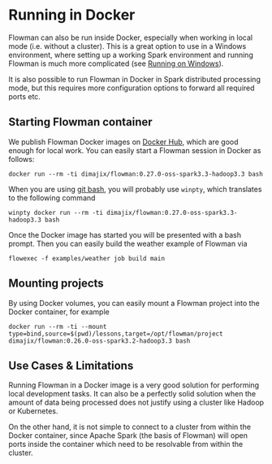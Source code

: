 # Running in Docker

Flowman can also be run inside Docker, especially when working in local mode (i.e. without a cluster). This is a
great option to use in a Windows environment, where setting up a working Spark environment and running Flowman
is much more complicated (see [Running on Windows](windows.md)).

It is also
possible to run Flowman in Docker in Spark distributed processing mode, but this requires more configuration options
to forward all required ports etc.


## Starting Flowman container

We publish Flowman Docker images on [Docker Hub](https://hub.docker.com/repository/docker/dimajix/flowman),
which are good enough for local work. You can easily start a Flowman session in Docker as follows:

```shell
docker run --rm -ti dimajix/flowman:0.27.0-oss-spark3.3-hadoop3.3 bash
```
When you are using [git bash](https://git-scm.com/download/win), you will probably use `winpty`, which translates
to the following command
```shell
winpty docker run --rm -ti dimajix/flowman:0.27.0-oss-spark3.3-hadoop3.3 bash
```

Once the Docker image has started you will be presented with a bash prompt. Then you can easily build the
weather example of Flowman via
```shell
flowexec -f examples/weather job build main
```


## Mounting projects

By using Docker volumes, you can easily mount a Flowman project into the Docker container, for example

```shell
docker run --rm -ti --mount type=bind,source=$(pwd)/lessons,target=/opt/flowman/project dimajix/flowman:0.26.0-oss-spark3.2-hadoop3.3 bash
```


## Use Cases & Limitations

Running Flowman in a Docker image is a very good solution for performing local development tasks. It can also be a
perfectly solid solution when the amount of data being processed does not justify using a cluster like Hadoop or
Kubernetes.

On the other hand, it is not simple to connect to a cluster from within the Docker container, since Apache Spark
(the basis of Flowman) will open ports inside the container which need to be resolvable from within the cluster.
